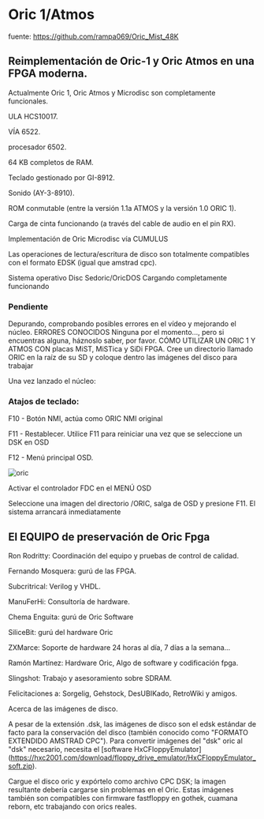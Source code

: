 # Oric 1/Atmos
fuente: https://github.com/rampa069/Oric_Mist_48K
## Reimplementación de Oric-1 y Oric Atmos en una FPGA moderna.

Actualmente Oric 1, Oric Atmos y Microdisc son completamente funcionales.

ULA HCS10017.

VÍA 6522.

procesador 6502.

64 KB completos de RAM.

Teclado gestionado por GI-8912.

Sonido (AY-3-8910).

ROM conmutable (entre la versión 1.1a ATMOS y la versión 1.0 ORIC 1).

Carga de cinta funcionando (a través del cable de audio en el pin RX).

Implementación de Oric Microdisc vía CUMULUS

Las operaciones de lectura/escritura de disco son totalmente compatibles con el formato EDSK (igual que amstrad cpc).

Sistema operativo Disc Sedoric/OricDOS Cargando completamente funcionando

### Pendiente

Depurando, comprobando posibles errores en el vídeo y mejorando el núcleo.
ERRORES CONOCIDOS
Ninguna por el momento..., pero si encuentras alguna, háznoslo saber, por favor.
CÓMO UTILIZAR UN ORIC 1 Y ATMOS CON placas MiST, MiSTica y SiDi FPGA.
Cree un directorio llamado ORIC en la raíz de su SD y coloque dentro las imágenes del disco para trabajar

Una vez lanzado el núcleo:

### Atajos de teclado:

F10 - Botón NMI, actúa como ORIC NMI original

F11 - Restablecer. Utilice F11 para reiniciar una vez que se seleccione un DSK en OSD

F12 - Menú principal OSD.

![oric](https://github.com/ingloriond/Unamiga/assets/31018768/d87b3c3a-f650-4b43-9c3b-d5345bd48756)

Activar el controlador FDC en el MENÚ OSD

Seleccione una imagen del directorio /ORIC, salga de OSD y presione F11. El sistema arrancará inmediatamente

## El EQUIPO de preservación de Oric Fpga

Ron Rodritty: Coordinación del equipo y pruebas de control de calidad.

Fernando Mosquera: gurú de las FPGA.

Subcritrical: Verilog y VHDL.

ManuFerHi: Consultoría de hardware.

Chema Enguita: gurú de Oric Software

SiliceBit: gurú del hardware Oric

ZXMarce: Soporte de hardware 24 horas al día, 7 días a la semana...

Ramón Martínez: Hardware Oric, Algo de software y codificación fpga.

Slingshot: Trabajo y asesoramiento sobre SDRAM.

Felicitaciones a: Sorgelig, Gehstock, DesUBIKado, RetroWiki y amigos.

Acerca de las imágenes de disco.

A pesar de la extensión .dsk, las imágenes de disco son el edsk estándar de facto para la conservación del disco (también conocido como "FORMATO EXTENDIDO AMSTRAD CPC"). Para convertir imágenes del "dsk" oric al "dsk" necesario, necesita el [software HxCFloppyEmulator] (https://hxc2001.com/download/floppy_drive_emulator/HxCFloppyEmulator_soft.zip).

Cargue el disco oric y expórtelo como archivo CPC DSK; la imagen resultante debería cargarse sin problemas en el Oric. Estas imágenes también son compatibles con firmware fastfloppy en gothek, cuamana reborn, etc trabajando con orics reales.
